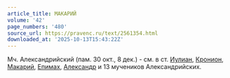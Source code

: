 ```yaml
---
article_title: МАКАРИЙ
volume: '42'
page_numbers: '480'
source_url: https://pravenc.ru/text/2561354.html
downloaded_at: '2025-10-13T15:43:22Z'
---
```


Мч. Александрийский (пам. 30 окт., 8 дек.) - см. в ст. [Иулиан](https://pravenc.ru/text/Иулиан.html),  [Кронион](https://pravenc.ru/text/Кронион.html),  [Макарий](https://pravenc.ru/text/Макарий.html),  [Епимах](https://pravenc.ru/text/Епимах.html),  [Александр](https://pravenc.ru/text/Александр.html) и 13 мучеников Александрийских.
